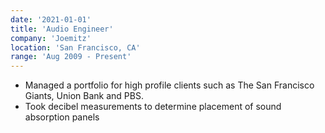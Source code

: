 ```yaml
---
date: '2021-01-01'
title: 'Audio Engineer'
company: 'Joemitz'
location: 'San Francisco, CA'
range: 'Aug 2009 - Present'
---
```


- Managed a portfolio for high profile clients such as The San Francisco Giants, Union Bank and PBS.
- Took decibel measurements to determine placement of sound absorption panels
